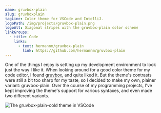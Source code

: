 ```yaml
---
name: gruvbox-plain
slug: gruvboxplain
tagLine: Color theme for VSCode and IntelliJ.
logoPath: /img/projects/gruvbox-plain.png
logoAlt: Diagonal stripes with the gruvbox-plain color scheme
linkGroups:
  - title: Code
    links:
      - text: hermannm/gruvbox-plain
        link: https://github.com/hermannm/gruvbox-plain
---
```


One of the things I enjoy is setting up my development environment to look just the way I like it.
When looking around for a good color theme for my code editor, I found
[gruvbox](https://github.com/morhetz/gruvbox#readme), and quite liked it. But the theme's contrasts
were still a bit too sharp for my taste, so I decided to make my own, plainer variant:
gruvbox-plain. Over the course of my programming projects, I've kept improving the theme's support
for various syntaxes, and even made two different variants.

![The gruvbox-plain-cold theme in VSCode](/img/projects/gruvbox-plain-vscode-screenshot.png)
